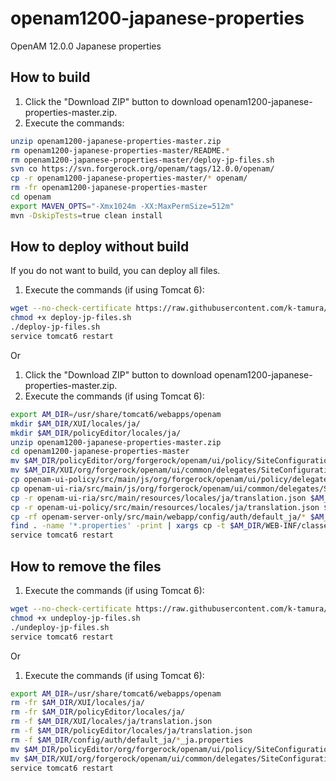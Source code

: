 # openam1200-japanese-properties
OpenAM 12.0.0 Japanese properties

How to build
------
1.    Click the "Download ZIP" button to download openam1200-japanese-properties-master.zip.
2.    Execute the commands:
```bash
unzip openam1200-japanese-properties-master.zip
rm openam1200-japanese-properties-master/README.*
rm openam1200-japanese-properties-master/deploy-jp-files.sh
svn co https://svn.forgerock.org/openam/tags/12.0.0/openam/
cp -r openam1200-japanese-properties-master/* openam/
rm -fr openam1200-japanese-properties-master
cd openam
export MAVEN_OPTS="-Xmx1024m -XX:MaxPermSize=512m"
mvn -DskipTests=true clean install
```

How to deploy without build
------
If you do not want to build, you can deploy all files.

1.    Execute the commands (if using Tomcat 6):
```bash
wget --no-check-certificate https://raw.githubusercontent.com/k-tamura/openam1200-japanese-properties/master/deploy-jp-files.sh
chmod +x deploy-jp-files.sh
./deploy-jp-files.sh
service tomcat6 restart
```
Or

1.    Click the "Download ZIP" button to download openam1200-japanese-properties-master.zip.
2.    Execute the commands (if using Tomcat 6):
```bash
export AM_DIR=/usr/share/tomcat6/webapps/openam
mkdir $AM_DIR/XUI/locales/ja/
mkdir $AM_DIR/policyEditor/locales/ja/
unzip openam1200-japanese-properties-master.zip
cd openam1200-japanese-properties-master
mv $AM_DIR/policyEditor/org/forgerock/openam/ui/policy/SiteConfigurationDelegate.js.bak $AM_DIR/policyEditor/org/forgerock/openam/ui/policy/SiteConfigurationDelegate.js
mv $AM_DIR/XUI/org/forgerock/openam/ui/common/delegates/SiteConfigurationDelegate.js.bak $AM_DIR/XUI/org/forgerock/openam/ui/common/delegates/SiteConfigurationDelegate.js
cp openam-ui-policy/src/main/js/org/forgerock/openam/ui/policy/delegates/SiteConfigurationDelegate.js $AM_DIR/policyEditor/org/forgerock/openam/ui/policy/
cp openam-ui-ria/src/main/js/org/forgerock/openam/ui/common/delegates/SiteConfigurationDelegate.js $AM_DIR/XUI/org/forgerock/openam/ui/common/delegates/
cp -r openam-ui-ria/src/main/resources/locales/ja/translation.json $AM_DIR/XUI/locales/ja/
cp -r openam-ui-policy/src/main/resources/locales/ja/translation.json $AM_DIR/policyEditor/locales/ja/
cp -rf openam-server-only/src/main/webapp/config/auth/default_ja/* $AM_DIR/config/auth/default_ja/
find . -name '*.properties' -print | xargs cp -t $AM_DIR/WEB-INF/classes/
service tomcat6 restart
```

How to remove the files
------
1.    Execute the commands (if using Tomcat 6):
```bash
wget --no-check-certificate https://raw.githubusercontent.com/k-tamura/openam1200-japanese-properties/master/undeploy-jp-files.sh
chmod +x undeploy-jp-files.sh
./undeploy-jp-files.sh
service tomcat6 restart
```
Or

1.    Execute the commands (if using Tomcat 6):
```bash
export AM_DIR=/usr/share/tomcat6/webapps/openam
rm -fr $AM_DIR/XUI/locales/ja/
rm -fr $AM_DIR/policyEditor/locales/ja/
rm -f $AM_DIR/XUI/locales/ja/translation.json
rm -f $AM_DIR/policyEditor/locales/ja/translation.json
rm -f $AM_DIR/config/auth/default_ja/*_ja.properties
mv $AM_DIR/policyEditor/org/forgerock/openam/ui/policy/SiteConfigurationDelegate.js.bak $AM_DIR/policyEditor/org/forgerock/openam/ui/policy/SiteConfigurationDelegate.js
mv $AM_DIR/XUI/org/forgerock/openam/ui/common/delegates/SiteConfigurationDelegate.js.bak $AM_DIR/XUI/org/forgerock/openam/ui/common/delegates/SiteConfigurationDelegate.js
service tomcat6 restart
```
